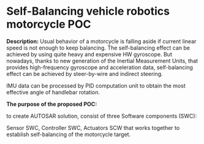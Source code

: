 # Self-Balancing vehicle robotics motorcycle POC

**Description:**
Usual behavior of a motorcycle is falling aside if current linear speed is not enough to keep balancing.
The self-balancing effect can be achieved by using quite heavy and expensive HW gyroscope. 
But nowadays, thanks to new generation of the Inertial Measurement Units, that provides high-frequency
gyroscope and acceleration data, self-balancing effect can be achieved by steer-by-wire and indirect steering.  

IMU data can be processed by PID computation unit to obtain the most effective angle of handlebar rotation.

**The purpose of the proposed POC:**

to create AUTOSAR solution, consist of three Software components (SWC):

Sensor SWC, Controller SWC, Actuators SCW that works together to establish self-balancing of the motorcycle target.


